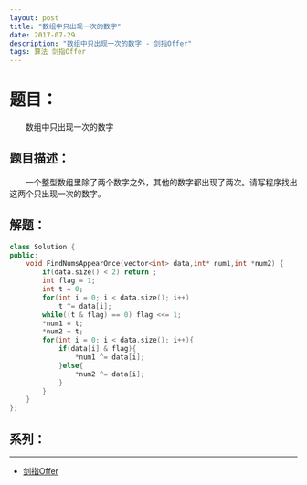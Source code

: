 ```yaml
---
layout: post
title: "数组中只出现一次的数字"
date: 2017-07-29
description: "数组中只出现一次的数字 - 剑指Offer"
tags: 算法 剑指Offer
---
```


# 题目：
　　数组中只出现一次的数字

## 题目描述：
　　一个整型数组里除了两个数字之外，其他的数字都出现了两次。请写程序找出这两个只出现一次的数字。

## 解题：
```c++
class Solution {
public:
    void FindNumsAppearOnce(vector<int> data,int* num1,int *num2) {
        if(data.size() < 2) return ;
        int flag = 1;
        int t = 0;
        for(int i = 0; i < data.size(); i++)
            t ^= data[i];
        while((t & flag) == 0) flag <<= 1;
        *num1 = t;
        *num2 = t;
        for(int i = 0; i < data.size(); i++){
            if(data[i] & flag){
                *num1 ^= data[i];
            }else{
                *num2 ^= data[i];
            }
        }
    }
};
```

## 系列：
---
* [剑指Offer](/2017/06/剑指Offer/)